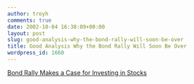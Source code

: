 ```yaml
---
author: troyh
comments: true
date: 2002-10-04 16:38:09+00:00
layout: post
slug: good-analysis-why-the-bond-rally-will-soon-be-over
title: Good Analysis Why the Bond Rally Will Soon Be Over
wordpress_id: 1660
---
```


[Bond Rally Makes a Case for Investing in Stocks](http://www.nytimes.com/2002/10/04/business/04BOND.html?todaysheadlines)
